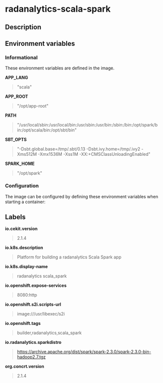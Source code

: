 # radanalytics-scala-spark

## Description




## Environment variables

### Informational

These environment variables are defined in the image.

__APP_LANG__
>"scala"

__APP_ROOT__
>"/opt/app-root"

__PATH__
>"/usr/local/sbin:/usr/local/bin:/usr/sbin:/usr/bin:/sbin:/bin:/opt/spark/bin:/opt/scala/bin:/opt/sbt/bin"

__SBT_OPTS__
>"-Dsbt.global.base=/tmp/.sbt/0.13 -Dsbt.ivy.home=/tmp/.ivy2 -Xms512M -Xmx1536M -Xss1M -XX:+CMSClassUnloadingEnabled"

__SPARK_HOME__
>"/opt/spark"


### Configuration

The image can be configured by defining these environment variables
when starting a container:



## Labels

__io.cekit.version__
> 2.1.4

__io.k8s.description__
> Platform for building a radanalytics Scala Spark app

__io.k8s.display-name__
> radanalytics scala_spark

__io.openshift.expose-services__
> 8080:http

__io.openshift.s2i.scripts-url__
> image:///usr/libexec/s2i

__io.openshift.tags__
> builder,radanalytics,scala_spark

__io.radanalytics.sparkdistro__
> https://archive.apache.org/dist/spark/spark-2.3.0/spark-2.3.0-bin-hadoop2.7.tgz

__org.concrt.version__
> 2.1.4


